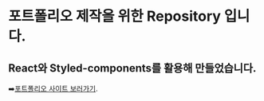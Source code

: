 # 포트폴리오 제작을 위한 Repository 입니다.
## React와 Styled-components를 활용해 만들었습니다.
➡️[포트폴리오 사이트 보러가기](https://e-7281998.github.io/profile/).

